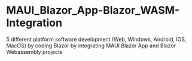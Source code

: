 # MAUI_Blazor_App-Blazor_WASM-Integration
5 different platform software development (Web, Windows, Android, IOS, MacOS) by coding Blazor by integrating MAUI Blazor App  and Blazor Webassembly projects
